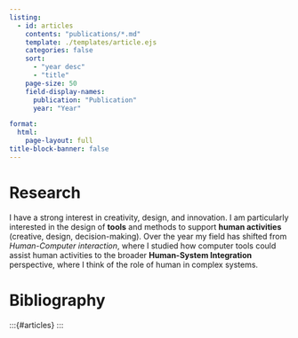 ```yaml
---
listing:
  - id: articles
    contents: "publications/*.md"
    template: ./templates/article.ejs
    categories: false
    sort:
      - "year desc"
      - "title"
    page-size: 50
    field-display-names:
      publication: "Publication"
      year: "Year"

format:
  html:
    page-layout: full
title-block-banner: false
---
```

# Research

I have a strong interest in creativity, design, and innovation. I am particularly interested in the design of **tools** and methods to support **human activities** (creative, design, decision-making).
Over the year my field has shifted from *Human-Computer interaction*, where I studied how computer tools could assist human activities to the broader **Human-System Integration** perspective, where I think of the role of human in complex systems.

# Bibliography

:::{#articles}
:::

